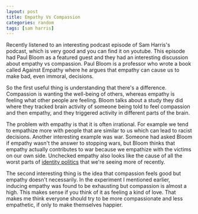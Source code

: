 ```yaml
---
layout: post
title: Empathy Vs Compassion
categories: random
tags: [sam harris]
---
```


Recently listened to an interesting podcast episode of Sam Harris's podcast,
which is very good and you can find it on youtube. This episode had Paul Bloom
as a featured guest and they had an interesting discussion about empathy vs
compassion. Paul Bloom is a professor who wrote a book called Against Empathy
where he argues that empathy can cause us to make bad, even immoral, decisions.

So the first useful thing is understanding that there's a difference. Compassion
is wanting the well-being of others, whereas empathy is feeling what other
people are feeling. Bloom talks about a study they did where they tracked brain
activity of someone being told to feel compassion and then empathy, and they
triggered activity in different parts of the brain.

The problem with empathy is that it is often irrational. For example we tend to
empathize more with people that are similar to us which can lead to racist
decisions. Another interesting example was war. Someone had asked Bloom if
empathy wasn't the answer to stopping wars, but Bloom thinks that empathy
actually contributes to war because we empathize with the victims on our own
side. Unchecked empathy also looks like the cause of all the worst parts of
[identity politics](https://en.wikipedia.org/wiki/Identity_politics) that we're
seeing more of recently.

The second interesting thing is the idea that compassion feels good but empathy
doesn't necessarily. In the experiment I mentioned earlier, inducing empathy was
found to be exhausting but compassion is almost a high. This makes sense if you
think of it as feeling a kind of love. That makes me think everyone should try
to be more compassionate and less empathetic, if only to make themselves happier.